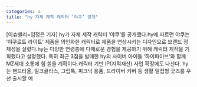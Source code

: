 ```yaml
---
categories: a
title: "hy 자체 제작 캐릭터 ‘야쿠’ 공개"
---
```

[이슈밸리=임정은 기자] hy가 자체 제작 캐릭터 ‘야쿠’를 공개했다.hy에 따르면 야쿠는 ‘야쿠르트 라이트’ 제품을 의인화한 캐릭터로 제품을 연상시키는 디자인으로 브랜드 정체성을 살렸다.hy는 다양한 연령층에 다채로운 경험을 제공하기 위해 캐릭터 제작을 기획했다고 설명했다. 특히 최근 3집을 발매한 hy의 사이버 아이돌 ‘하이파이브’와 함께 MZ세대 소통에 힘 쏟을 계획이다.캐릭터 기반 IP(지적재산) 사업 확장에도 나선다. hy는 핸드타올, 밀크글라스, 그립톡, 피크닉 용품, 드라이버 커버 등 생활 밀접형 굿즈를 우선 출시할 예